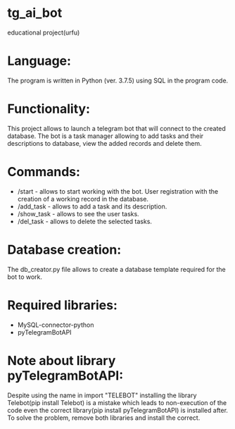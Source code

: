# tg_ai_bot
educational project(urfu)

# Language:
The program is written in Python (ver. 3.7.5) using SQL in the program code.

# Functionality:
This project allows to launch a telegram bot that will connect to the created database.
The bot is a task manager allowing to add tasks and their descriptions to database, view the added records and delete them.

# Commands:
- /start - allows to start working with the bot. User registration with the creation of a working record in the database.
- /add_task - allows to add a task and its description.
- /show_task - allows to see the user tasks.
- /del_task - allows to delete the selected tasks.

# Database creation:
The db_creator.py file allows to create a database template required for the bot to work.

# Required libraries:
- MySQL-connector-python
- pyTelegramBotAPI

# Note about library pyTelegramBotAPI:
Despite using the name in import "TELEBOT" installing the library Telebot(pip install Telebot) 
is a mistake which leads to non-execution of the code even the correct library(pip install pyTelegramBotAPI) is installed after.
To solve the problem, remove both libraries and install the correct.
